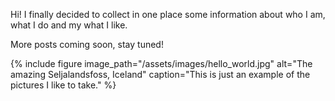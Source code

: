 Hi! I finally decided to collect in one place some information about who I am, what I do and my what I like.

More posts coming soon, stay tuned!

{% include figure image_path="/assets/images/hello_world.jpg" alt="The amazing Seljalandsfoss, Iceland" caption="This is just an example of the pictures I like to take." %}